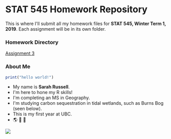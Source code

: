 # STAT 545 Homework Repository

This is where I'll submit all my homework files for __STAT 545, Winter Term 1, 2019__\. Each assignment will be in its own folder.

### Homework Directory

[Assignment 3](https://raw.githubusercontent.com/STAT545-UBC-hw-2019-20/stat545-hw-srussell2416/master/Assignment_3/Assigment_3.html)

### About Me
```R
print("hello world!")
```
* My name is __Sarah Russell__\.
* I'm here to hone my R skills\! 
* I'm completing an MS in Geography. 
* I'm studying carbon sequestration in tidal wetlands\, such as Burns Bog (seen below)\. 
* This is my first year at UBC\.
* :earth_americas: :ear_of_rice: :ocean: 
 
![](http://www.vancouversun.com/technology/cms/binary/7176027.jpg?size=sw620x65)

<!-- I don't want to actually change anything :) -->
